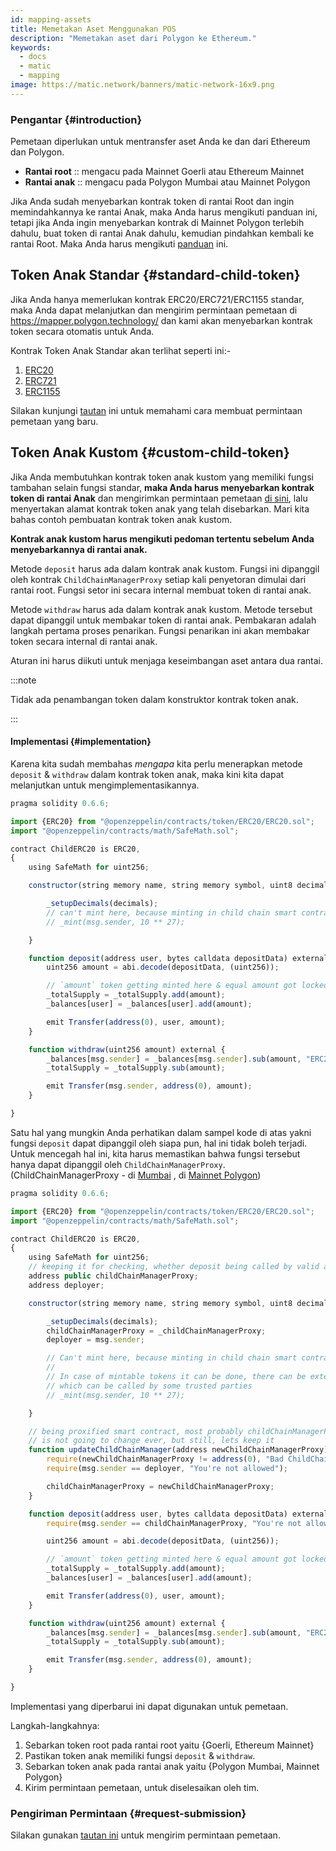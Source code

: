 ```yaml
---
id: mapping-assets
title: Memetakan Aset Menggunakan POS
description: "Memetakan aset dari Polygon ke Ethereum."
keywords:
  - docs
  - matic
  - mapping
image: https://matic.network/banners/matic-network-16x9.png
---
```


### Pengantar {#introduction}

Pemetaan diperlukan untuk mentransfer aset Anda ke dan dari Ethereum dan Polygon.

- **Rantai root** :: mengacu pada Mainnet Goerli atau Ethereum Mainnet
- **Rantai anak** :: mengacu pada Polygon Mumbai atau Mainnet Polygon

Jika Anda sudah menyebarkan kontrak token di rantai Root dan ingin memindahkannya ke rantai Anak, maka Anda harus mengikuti panduan ini, tetapi jika Anda ingin menyebarkan kontrak di Mainnet Polygon terlebih dahulu, buat token di rantai Anak dahulu, kemudian pindahkan kembali ke rantai Root. Maka Anda harus mengikuti [panduan](https://docs.polygon.technology/docs/develop/ethereum-polygon/mintable-assets) ini.

## Token Anak Standar {#standard-child-token}

Jika Anda hanya memerlukan kontrak ERC20/ERC721/ERC1155 standar, maka Anda dapat melanjutkan dan mengirim permintaan pemetaan di https://mapper.polygon.technology/ dan kami akan menyebarkan kontrak token secara otomatis untuk Anda.

Kontrak Token Anak Standar akan terlihat seperti ini:-
1. [ERC20](https://github.com/maticnetwork/pos-portal/blob/master/flat/ChildERC20.sol#L1492-#L1508)
2. [ERC721](https://github.com/maticnetwork/pos-portal/blob/master/flat/ChildERC721.sol#L2157-#L2238)
3. [ERC1155](https://github.com/maticnetwork/pos-portal/blob/master/flat/ChildERC1155.sol#L1784-#L1818)

Silakan kunjungi [tautan](/docs/develop/ethereum-polygon/submit-mapping-request) ini untuk memahami cara membuat permintaan pemetaan yang baru.

## Token Anak Kustom {#custom-child-token}

Jika Anda membutuhkan kontrak token anak kustom yang memiliki fungsi tambahan selain fungsi standar, **maka Anda harus menyebarkan kontrak token di rantai Anak** dan mengirimkan permintaan pemetaan [di sini](https://mapper.polygon.technology/), lalu menyertakan alamat kontrak token anak yang telah disebarkan. Mari kita bahas contoh pembuatan kontrak token anak kustom.

**Kontrak anak kustom harus mengikuti pedoman tertentu sebelum Anda menyebarkannya di rantai anak.**

Metode `deposit` harus ada dalam kontrak anak kustom. Fungsi ini dipanggil oleh kontrak `ChildChainManagerProxy` setiap kali penyetoran dimulai dari rantai root. Fungsi setor ini secara internal membuat token di rantai anak.

Metode `withdraw` harus ada dalam kontrak anak kustom. Metode tersebut dapat dipanggil untuk membakar token di rantai anak. Pembakaran adalah langkah pertama proses penarikan. Fungsi penarikan ini akan membakar token secara internal di rantai anak.

Aturan ini harus diikuti untuk menjaga keseimbangan aset antara dua rantai.

:::note

Tidak ada penambangan token dalam konstruktor kontrak token anak.

:::

#### Implementasi {#implementation}

Karena kita sudah membahas _mengapa_ kita perlu menerapkan metode `deposit` & `withdraw` dalam kontrak token anak, maka kini kita dapat melanjutkan untuk mengimplementasikannya.

```js title="ChildERC20.sol"
pragma solidity 0.6.6;

import {ERC20} from "@openzeppelin/contracts/token/ERC20/ERC20.sol";
import "@openzeppelin/contracts/math/SafeMath.sol";

contract ChildERC20 is ERC20,
{
    using SafeMath for uint256;

    constructor(string memory name, string memory symbol, uint8 decimals) public ERC20(name, symbol) {

        _setupDecimals(decimals);
        // can't mint here, because minting in child chain smart contract's constructor not allowed
        // _mint(msg.sender, 10 ** 27);

    }

    function deposit(address user, bytes calldata depositData) external {
        uint256 amount = abi.decode(depositData, (uint256));

        // `amount` token getting minted here & equal amount got locked in RootChainManager
        _totalSupply = _totalSupply.add(amount);
        _balances[user] = _balances[user].add(amount);

        emit Transfer(address(0), user, amount);
    }

    function withdraw(uint256 amount) external {
        _balances[msg.sender] = _balances[msg.sender].sub(amount, "ERC20: burn amount exceeds balance");
        _totalSupply = _totalSupply.sub(amount);

        emit Transfer(msg.sender, address(0), amount);
    }

}
```

Satu hal yang mungkin Anda perhatikan dalam sampel kode di atas yakni fungsi `deposit` dapat dipanggil oleh siapa pun, hal ini tidak boleh terjadi. Untuk mencegah hal ini, kita harus memastikan bahwa fungsi tersebut hanya dapat dipanggil oleh `ChildChainManagerProxy`. (ChildChainManagerProxy - di [Mumbai](https://mumbai.polygonscan.com/address/0xb5505a6d998549090530911180f38aC5130101c6/transactions) , di [Mainnet Polygon](https://polygonscan.com/address/0xA6FA4fB5f76172d178d61B04b0ecd319C5d1C0aa/))

```js title="ChildERC20.sol"
pragma solidity 0.6.6;

import {ERC20} from "@openzeppelin/contracts/token/ERC20/ERC20.sol";
import "@openzeppelin/contracts/math/SafeMath.sol";

contract ChildERC20 is ERC20,
{
    using SafeMath for uint256;
    // keeping it for checking, whether deposit being called by valid address or not
    address public childChainManagerProxy;
    address deployer;

    constructor(string memory name, string memory symbol, uint8 decimals, address _childChainManagerProxy) public ERC20(name, symbol) {

        _setupDecimals(decimals);
        childChainManagerProxy = _childChainManagerProxy;
        deployer = msg.sender;

        // Can't mint here, because minting in child chain smart contract's constructor not allowed
        //
        // In case of mintable tokens it can be done, there can be external mintable function too
        // which can be called by some trusted parties
        // _mint(msg.sender, 10 ** 27);

    }

    // being proxified smart contract, most probably childChainManagerProxy contract's address
    // is not going to change ever, but still, lets keep it
    function updateChildChainManager(address newChildChainManagerProxy) external {
        require(newChildChainManagerProxy != address(0), "Bad ChildChainManagerProxy address");
        require(msg.sender == deployer, "You're not allowed");

        childChainManagerProxy = newChildChainManagerProxy;
    }

    function deposit(address user, bytes calldata depositData) external {
        require(msg.sender == childChainManagerProxy, "You're not allowed to deposit");

        uint256 amount = abi.decode(depositData, (uint256));

        // `amount` token getting minted here & equal amount got locked in RootChainManager
        _totalSupply = _totalSupply.add(amount);
        _balances[user] = _balances[user].add(amount);

        emit Transfer(address(0), user, amount);
    }

    function withdraw(uint256 amount) external {
        _balances[msg.sender] = _balances[msg.sender].sub(amount, "ERC20: burn amount exceeds balance");
        _totalSupply = _totalSupply.sub(amount);

        emit Transfer(msg.sender, address(0), amount);
    }

}
```

Implementasi yang diperbarui ini dapat digunakan untuk pemetaan.

Langkah-langkahnya:

1. Sebarkan token root pada rantai root yaitu {Goerli, Ethereum Mainnet}
2. Pastikan token anak memiliki fungsi `deposit` & `withdraw`.
3. Sebarkan token anak pada rantai anak yaitu {Polygon Mumbai, Mainnet Polygon}
4. Kirim permintaan pemetaan, untuk diselesaikan oleh tim.

### Pengiriman Permintaan {#request-submission}

Silakan gunakan [tautan ini](/docs/develop/ethereum-polygon/submit-mapping-request) untuk mengirim permintaan pemetaan.
